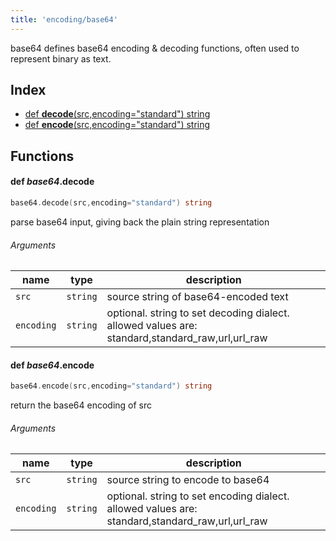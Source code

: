 ```yaml
---
title: 'encoding/base64'
---
```


base64 defines base64 encoding & decoding functions, often used to represent binary as text.

## Index


* [def <b>decode</b>(src,encoding="standard") string](#def-ibase64ibdecodeb)
* [def <b>encode</b>(src,encoding="standard") string](#def-ibase64ibencodeb)


## Functions


#### def <i>base64</i>.<b>decode</b>
```go
base64.decode(src,encoding="standard") string
```
parse base64 input, giving back the plain string representation

###### Arguments

| name | type | description |
|------|------|-------------|
| `src` | `string` | source string of base64-encoded text |
| `encoding` | `string` | optional. string to set decoding dialect. allowed values are: standard,standard_raw,url,url_raw |



#### def <i>base64</i>.<b>encode</b>
```go
base64.encode(src,encoding="standard") string
```
return the base64 encoding of src

###### Arguments

| name | type | description |
|------|------|-------------|
| `src` | `string` | source string to encode to base64 |
| `encoding` | `string` | optional. string to set encoding dialect. allowed values are: standard,standard_raw,url,url_raw |



